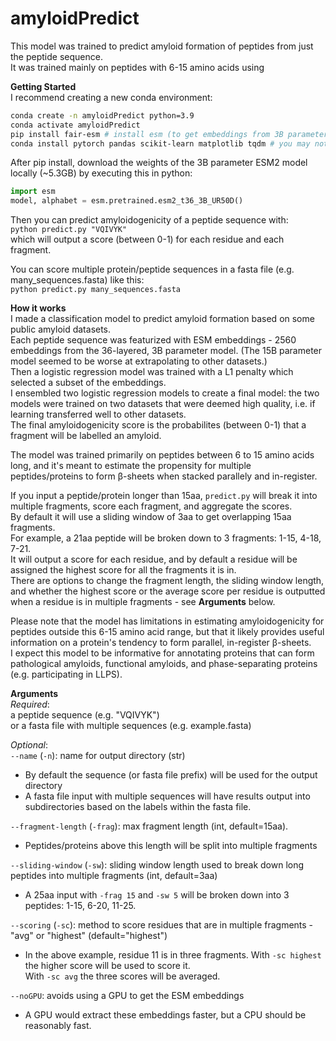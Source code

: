 # amyloidPredict
This model was trained to predict amyloid formation of peptides from just the peptide sequence.  
It was trained mainly on peptides with 6-15 amino acids using 

**Getting Started**  
I recommend creating a new conda environment:  
```bash
conda create -n amyloidPredict python=3.9
conda activate amyloidPredict
pip install fair-esm # install esm (to get embeddings from 3B parameter ESM2 model)
conda install pytorch pandas scikit-learn matplotlib tqdm # you may not need to install pytorch? I had to on my Mac
```
After pip install, download the weights of the 3B parameter ESM2 model locally (~5.3GB) by executing this in python:
```python
import esm
model, alphabet = esm.pretrained.esm2_t36_3B_UR50D()
```
Then you can predict amyloidogenicity of a peptide sequence with:  
`python predict.py "VQIVYK"`  
which will output a score (between 0-1) for each residue and each fragment.  

You can score multiple protein/peptide sequences in a fasta file (e.g. many_sequences.fasta) like this:  
`python predict.py many_sequences.fasta`  

**How it works**  
I made a classification model to predict amyloid formation based on some public amyloid datasets.  
Each peptide sequence was featurized with ESM embeddings - 2560 embeddings from the 36-layered, 3B parameter model. (The 15B parameter model seemed to be worse at extrapolating to other datasets.)  
Then a logistic regression model was trained with a L1 penalty which selected a subset of the embeddings.  
I ensembled two logistic regression models to create a final model: the two models were trained on two datasets that were deemed high quality, i.e. if learning transferred well to other datasets.  
The final amyloidogenicity score is the probabilites (between 0-1) that a fragment will be labelled an amyloid.  

The model was trained primarily on peptides between 6 to 15 amino acids long, and it's meant to estimate the propensity for multiple peptides/proteins to form β-sheets when stacked parallely and in-register. 

If you input a peptide/protein longer than 15aa, `predict.py` will break it into multiple fragments, score each fragment, and aggregate the scores.  
By default it will use a sliding window of 3aa to get overlapping 15aa fragments.  
For example, a 21aa peptide will be broken down to 3 fragments: 1-15, 4-18, 7-21.  
It will output a score for each residue, and by default a residue will be assigned the highest score for all the fragments it is in.  
There are options to change the fragment length, the sliding window length, and whether the highest score or the average score per residue is outputted when a residue is in multiple fragments - see **Arguments** below.

Please note that the model has limitations in estimating amyloidogenicity for peptides outside this 6-15 amino acid range, but that it likely provides useful information on a protein's tendency to form parallel, in-register β-sheets.  
I expect this model to be informative for annotating proteins that can form pathological amyloids, functional amyloids, and phase-separating proteins (e.g. participating in LLPS).

**Arguments**  
_Required_:  
a peptide sequence (e.g. "VQIVYK")  
or a fasta file with multiple sequences (e.g. example.fasta)

_Optional_:  
`--name` (`-n`): name for output directory (str)
* By default the sequence (or fasta file prefix) will be used for the output directory
* A fasta file input with multiple sequences will have results output into subdirectories based on the labels within the fasta file.

`--fragment-length` (`-frag`): max fragment length (int, default=15aa). 
* Peptides/proteins above this length will be split into multiple fragments   
  
`--sliding-window` (`-sw`): sliding window length used to break down long peptides into multiple fragments (int, default=3aa)  
* A 25aa input with `-frag 15` and `-sw 5` will be broken down into 3 peptides: 1-15, 6-20, 11-25.  

`--scoring` (`-sc`): method to score residues that are in multiple fragments - "avg" or "highest" (default="highest")
* In the above example, residue 11 is in three fragments. With `-sc highest` the higher score will be used to score it.  
With `-sc avg` the three scores will be averaged.  

`--noGPU`: avoids using a GPU to get the ESM embeddings  
* A GPU would extract these embeddings faster, but a CPU should be reasonably fast.